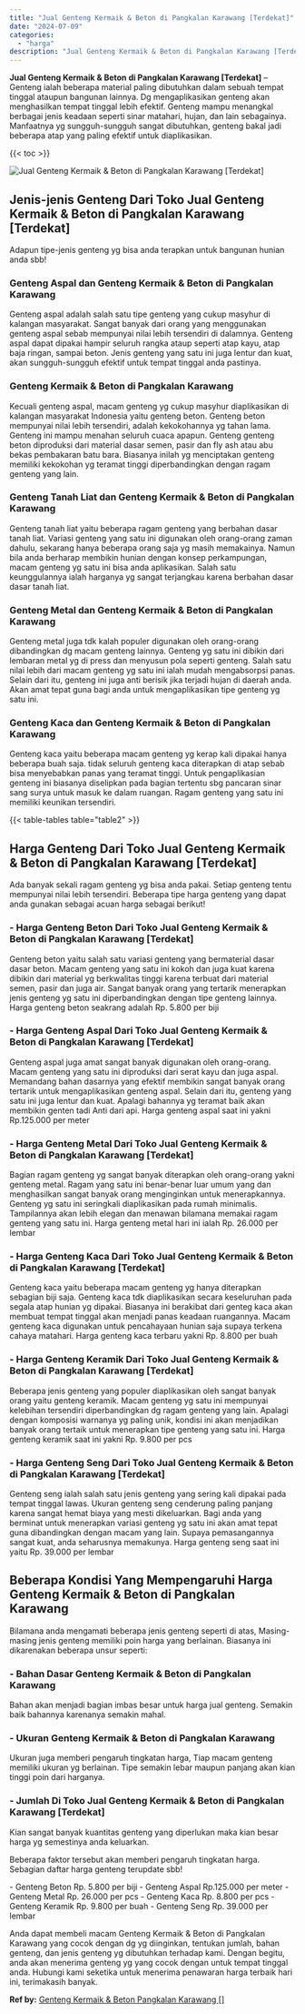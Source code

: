 ```yaml
---
title: "Jual Genteng Kermaik & Beton di Pangkalan Karawang [Terdekat]"
date: "2024-07-09"
categories: 
  - "harga"
description: "Jual Genteng Kermaik & Beton di Pangkalan Karawang [Terdekat]. Anda dapat membeli macam Genteng Kermaik & Beton di Pangkalan Karawang yang cocok dengan dg yg..."
---
```


**Jual Genteng Kermaik & Beton di Pangkalan Karawang \[Terdekat\]** – Genteng ialah beberapa material paling dibutuhkan dalam sebuah tempat tinggal ataupun bangunan lainnya. Dg mengaplikasikan genteng akan menghasilkan tempat tinggal lebih efektif. Genteng mampu menangkal berbagai jenis keadaan seperti sinar matahari, hujan, dan lain sebagainya. Manfaatnya yg sungguh-sungguh sangat dibutuhkan, genteng bakal jadi beberapa atap yang paling efektif untuk diaplikasikan.

{{< toc >}}

![Jual Genteng Kermaik & Beton di Pangkalan Karawang [Terdekat]](/images/genteng-minimalis-murah02.png)

## Jenis-jenis Genteng Dari Toko Jual Genteng Kermaik & Beton di Pangkalan Karawang \[Terdekat\]

Adapun tipe-jenis genteng yg bisa anda terapkan untuk bangunan hunian anda sbb!

### Genteng Aspal dan Genteng Kermaik & Beton di Pangkalan Karawang

Genteng aspal adalah salah satu tipe genteng yang cukup masyhur di kalangan masyarakat. Sangat banyak dari orang yang menggunakan genteng aspal sebab mempunyai nilai lebih tersendiri di dalamnya. Genteng aspal dapat dipakai hampir seluruh rangka ataup seperti atap kayu, atap baja ringan, sampai beton. Jenis genteng yang satu ini juga lentur dan kuat, akan sungguh-sungguh efektif untuk tempat tinggal anda pastinya.

### Genteng Kermaik & Beton di Pangkalan Karawang

Kecuali genteng aspal, macam genteng yg cukup masyhur diaplikasikan di kalangan masyarakat Indonesia yaitu genteng beton. Genteng beton mempunyai nilai lebih tersendiri, adalah kekokohannya yg tahan lama. Genteng ini mampu menahan seluruh cuaca apapun. Genteng genteng beton diproduksi dari material dasar semen, pasir dan fly ash atau abu bekas pembakaran batu bara. Biasanya inilah yg menciptakan genteng memiliki kekokohan yg teramat tinggi diperbandingkan dengan ragam genteng yang lain.

### Genteng Tanah Liat dan Genteng Kermaik & Beton di Pangkalan Karawang

Genteng tanah liat yaitu beberapa ragam genteng yang berbahan dasar tanah liat. Variasi genteng yang satu ini digunakan oleh orang-orang zaman dahulu, sekarang hanya beberapa orang saja yg masih memakainya. Namun bila anda berharap membikin hunian dengan konsep perkampungan, macam genteng yg satu ini bisa anda aplikasikan. Salah satu keunggulannya ialah harganya yg sangat terjangkau karena berbahan dasar dasar tanah liat.

### Genteng Metal dan Genteng Kermaik & Beton di Pangkalan Karawang

Genteng metal juga tdk kalah populer digunakan oleh orang-orang dibandingkan dg macam genteng lainnya. Genteng yg satu ini dibikin dari lembaran metal yg di press dan menyusun pola seperti genteng. Salah satu nilai lebih dari macam genteng yg satu ini ialah mudah mengabsorpsi panas. Selain dari itu, genteng ini juga anti berisik jika terjadi hujan di daerah anda. Akan amat tepat guna bagi anda untuk mengaplikasikan tipe genteng yg satu ini.

### Genteng Kaca dan Genteng Kermaik & Beton di Pangkalan Karawang

Genteng kaca yaitu beberapa macam genteng yg kerap kali dipakai hanya beberapa buah saja. tidak seluruh genteng kaca diterapkan di atap sebab bisa menyebabkan panas yang teramat tinggi. Untuk pengaplikasian genteng ini biasanya diselipkan pada bagian tertentu sbg pancaran sinar sang surya untuk masuk ke dalam ruangan. Ragam genteng yang satu ini memiliki keunikan tersendiri.

{{< table-tables table="table2" >}}

## Harga Genteng Dari Toko Jual Genteng Kermaik & Beton di Pangkalan Karawang \[Terdekat\]

Ada banyak sekali ragam genteng yg bisa anda pakai. Setiap genteng tentu mempunyai nilai lebih tersendiri. Beberapa tipe harga genteng yang dapat anda gunakan sebagai acuan harga sebagai berikut!

### \- Harga Genteng Beton Dari Toko Jual Genteng Kermaik & Beton di Pangkalan Karawang \[Terdekat\]

Genteng beton yaitu salah satu variasi genteng yang bermaterial dasar dasar beton. Macam genteng yang satu ini kokoh dan juga kuat karena dibikin dari material yg berkwalitas tinggi karena terbuat dari material semen, pasir dan juga air. Sangat banyak orang yang tertarik menerapkan jenis genteng yg satu ini diperbandingkan dengan tipe genteng lainnya. Harga genteng beton seakrang adalah Rp. 5.800 per biji

### \- Harga Genteng Aspal Dari Toko Jual Genteng Kermaik & Beton di Pangkalan Karawang \[Terdekat\]

Genteng aspal juga amat sangat banyak digunakan oleh orang-orang. Macam genteng yang satu ini diproduksi dari serat kayu dan juga aspal. Memandang bahan dasarnya yang efektif membikin sangat banyak orang tertarik untuk mengaplikasikan genteng aspal. Selain dari itu, genteng yang satu ini juga lentur dan kuat. Apalagi bahannya yg teramat baik akan membikin genten tadi Anti dari api. Harga genteng aspal saat ini yakni Rp.125.000 per meter

### \- Harga Genteng Metal Dari Toko Jual Genteng Kermaik & Beton di Pangkalan Karawang \[Terdekat\]

Bagian ragam genteng yg sangat banyak diterapkan oleh orang-orang yakni genteng metal. Ragam yang satu ini benar-benar luar umum yang dan menghasilkan sangat banyak orang menginginkan untuk menerapkannya. Genteng yg satu ini seringkali diaplikasikan pada rumah minimalis. Tampilannya akan lebih elegan dan menawan bilamana memakai ragam genteng yang satu ini. Harga genteng metal hari ini ialah Rp. 26.000 per lembar

### \- Harga Genteng Kaca Dari Toko Jual Genteng Kermaik & Beton di Pangkalan Karawang \[Terdekat\]

Genteng kaca yaitu beberapa macam genteng yg hanya diterapkan sebagian biji saja. Genteng kaca tdk diaplikasikan secara keseluruhan pada segala atap hunian yg dipakai. Biasanya ini berakibat dari genteg kaca akan membuat tempat tinggal akan menjadi panas keadaan ruangannya. Macam genteng kaca digunakan untuk pencahayaan hunian saja supaya terkena cahaya matahari. Harga genteng kaca terbaru yakni Rp. 8.800 per buah

### \- Harga Genteng Keramik Dari Toko Jual Genteng Kermaik & Beton di Pangkalan Karawang \[Terdekat\]

Beberapa jenis genteng yang populer diaplikasikan oleh sangat banyak orang yaitu genteng keramik. Macam genteng yg satu ini mempunyai kelebihan tersendiri diperbandingkan dg ragam genteng yang lain. Apalagi dengan komposisi warnanya yg paling unik, kondisi ini akan menjadikan banyak orang tertaik untuk menerapkan tipe genteng yang satu ini. Harga genteng keramik saat ini yakni Rp. 9.800 per pcs

### \- Harga Genteng Seng Dari Toko Jual Genteng Kermaik & Beton di Pangkalan Karawang \[Terdekat\]

Genteng seng ialah salah satu jenis genteng yang sering kali dipakai pada tempat tinggal lawas. Ukuran genteng seng cenderung paling panjang karena sangat hemat biaya yang mesti dikeluarkan. Bagi anda yang berminat untuk menerapkan variasi genteng yg satu ini akan amat tepat guna dibandingkan dengan macam yang lain. Supaya pemasangannya sangat kuat, anda seharusnya memakunya. Harga genteng seng saat ini yaitu Rp. 39.000 per lembar

## Beberapa Kondisi Yang Mempengaruhi Harga Genteng Kermaik & Beton di Pangkalan Karawang

Bilamana anda mengamati beberapa jenis genteng seperti di atas, Masing-masing jenis genteng memiliki poin harga yang berlainan. Biasanya ini dikarenakan beberapa unsur seperti:

### \- Bahan Dasar Genteng Kermaik & Beton di Pangkalan Karawang

Bahan akan menjadi bagian imbas besar untuk harga jual genteng. Semakin baik bahannya karenanya semakin mahal.

### \- Ukuran Genteng Kermaik & Beton di Pangkalan Karawang

Ukuran juga memberi pengaruh tingkatan harga, Tiap macam genteng memiliki ukuran yg berlainan. Tipe semakin lebar maupun panjang akan kian tinggi poin dari harganya.

### \- Jumlah Di Toko Jual Genteng Kermaik & Beton di Pangkalan Karawang \[Terdekat\]

Kian sangat banyak kuantitas genteng yang diperlukan maka kian besar harga yg semestinya anda keluarkan.

Beberapa faktor tersebut akan memberi pengaruh tingkatan harga. Sebagian daftar harga genteng terupdate sbb!

\- Genteng Beton Rp. 5.800 per biji - Genteng Aspal Rp.125.000 per meter - Genteng Metal Rp. 26.000 per pcs - Genteng Kaca Rp. 8.800 per pcs - Genteng Keramik Rp. 9.800 per buah - Genteng Seng Rp. 39.000 per lembar

Anda dapat membeli macam Genteng Kermaik & Beton di Pangkalan Karawang yang cocok dengan dg yg diinginkan, tentukan jumlah, bahan genteng, dan jenis genteng yg dibutuhkan terhadap kami. Dengan begitu, anda akan menerima genteng yg yang cocok dengan untuk tempat tinggal anda. Hubungi kami seketika untuk menerima penawaran harga terbaik hari ini, terimakasih banyak.

**Ref by:**  [Genteng Kermaik & Beton  Pangkalan Karawang []](https://id.wikipedia.org/wiki/Genteng)
